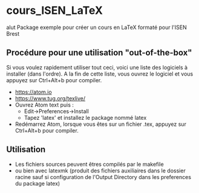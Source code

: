 # cours_ISEN_LaTeX
alut
Package exemple pour créer un cours en LaTeX formaté pour l'ISEN Brest

## Procédure pour une utilisation "out-of-the-box"
Si vous voulez rapidement utiliser tout ceci, voici une liste des logiciels à installer (dans l'ordre). A la fin de cette liste, vous ouvrez le logiciel et vous appuyez sur Ctrl+Alt+b pour compiler.
  * https://atom.io
  * https://www.tug.org/texlive/
  * Ouvrez Atom text puis :
    * Edit->Preferences->Install
    * Tapez 'latex' et installez le package nommé latex
  * Redémarrez Atom, lorsque vous êtes sur un fichier .tex, appuyez sur Ctrl+Alt+b pour compiler.

## Utilisation
  * Les fichiers sources peuvent êtres compilés par le makefile
  * ou bien avec latexmk (produit des fichiers auxiliaires dans le dossier racine sauf si configuration de l'Output Directory dans les preferences du package latex)
